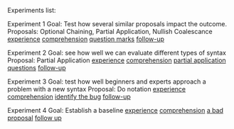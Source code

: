 Experiments list:

Experiment 1
Goal: Test how several similar proposals impact the outcome.
Proposals: Optional Chaining, Partial Application, Nullish Coalescance
[experience](experience/readme.md)
[comprehension](comprehension-task/readme.md)
[question marks](experiments/question-mark/readme.md)
[follow-up](question-mark/follow-up.md)

Experiment 2
Goal: see how well we can evaluate different types of syntax
Proposal: Partial Application
[experience](experience/readme.md)
[comprehension](comprehension-task/readme.md)
[partial application questions](experiments/partial-application/readme.md)
[follow-up](cross-test-syntax/follow-up.md)

Experiment 3
Goal: test how well beginners and experts approach a problem with a new syntax
Proposal: Do notation
[experience](experience/readme.md)
[comprehension](comprehension-task/readme.md)
[identify the bug](experiments/identify-the-bug/readme.md)
[follow-up](identify-the-bug/follow-up.md)

Experiment 4
Goal: Establish a baseline
[experience](experience/readme.md)
[comprehension](comprehension-task/readme.md)
[a bad proposal](experiments/bad-proposal/readme.md)
[follow up](bad-proposal/follow-up.md)
